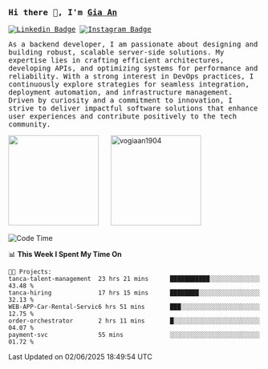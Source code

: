 ### <samp>Hi there 👋, I'm <a href="https://www.linkedin.com/in/vogiaan1904/" target="_blank">Gia An</a></samp>

<samp> [![Linkedin Badge](https://img.shields.io/badge/-LinkedIn-0e76a8?style=flat-square&logo=Linkedin&logoColor=white)](https://linkedin.com/in/vogiaan1904)
[![Instagram Badge](https://img.shields.io/badge/-Instagram-e4405f?style=flat-square&logo=Instagram&logoColor=white)](https://instagram.com/_.ja.ann_/) </samp> 

<samp>As a backend developer, I am passionate about designing and building robust, scalable server-side solutions. My expertise lies in crafting efficient architectures, developing APIs, and optimizing systems for performance and reliability. With a strong interest in DevOps practices, I continuously explore strategies for seamless integration, deployment automation, and infrastructure management. Driven by curiosity and a commitment to innovation, I strive to deliver impactful software solutions that enhance user experiences and contribute positively to the tech community.</samp>



<div>
  <img height="180em" src="https://github-readme-stats.vercel.app/api/top-langs/?username=vogiaan1904&show_icons=true&hide_border=true&layout=compact&langs_count=10&theme=transparent&include_orgs=true"/>
  &nbsp;&nbsp;&nbsp;&nbsp;
  <img height="180em" src="https://github-readme-stats.vercel.app/api?username=vogiaan1904&show_icons=true&hide_border=true&&count_private=true&include_all_commits=true&theme=transparent&locale=en" alt="vogiaan1904" />
</div>






<!--START_SECTION:waka-->
![Code Time](http://img.shields.io/badge/Code%20Time-979%20hrs%2033%20mins-blue)

📊 **This Week I Spent My Time On** 

```text
🐱‍💻 Projects: 
tanca-talent-management  23 hrs 21 mins      ███████████░░░░░░░░░░░░░░   43.48 % 
tanca-hiring             17 hrs 15 mins      ████████░░░░░░░░░░░░░░░░░   32.13 % 
WEB-APP-Car-Rental-Servic6 hrs 51 mins       ███░░░░░░░░░░░░░░░░░░░░░░   12.75 % 
order-orchestrator       2 hrs 11 mins       █░░░░░░░░░░░░░░░░░░░░░░░░   04.07 % 
payment-svc              55 mins             ░░░░░░░░░░░░░░░░░░░░░░░░░   01.72 % 
```


 Last Updated on 02/06/2025 18:49:54 UTC
<!--END_SECTION:waka-->
